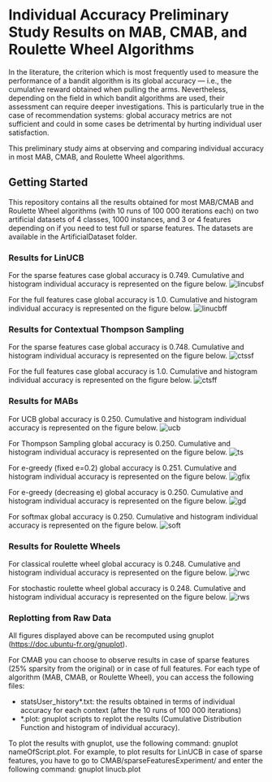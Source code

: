 # Individual Accuracy Preliminary Study Results on MAB, CMAB, and Roulette Wheel Algorithms

In the literature, the criterion which is most frequently used to measure the performance of a bandit algorithm is its global accuracy — i.e., the cumulative reward
obtained when pulling the arms. Nevertheless, depending on the field in which bandit algorithms are used, their assessment can require deeper investigations. This is particularly true in the case of recommendation systems: global accuracy metrics are not sufficient and could in some cases be detrimental by hurting individual user satisfaction.

This preliminary study aims at observing and comparing individual accuracy in most MAB, CMAB, and Roulette Wheel algorithms.


## Getting Started

This repository contains all the results obtained for most MAB/CMAB and Roulette Wheel algorithms (with 10 runs of 100 000 iterations each) on two artificial datasets of 4 classes, 1000 instances, and 3 or 4 features depending on if you need to test full or sparse features. The datasets are available in the ArtificialDataset folder.


### Results for LinUCB

For the sparse features case global accuracy is 0.749.
Cumulative and histogram individual accuracy is represented on the figure below.
![lincubsf](https://github.com/mabresearchstudy/mabaccuracy/images/LinUCB_SF.png)

For the full features case global accuracy is 1.0.
Cumulative and histogram individual accuracy is represented on the figure below.
![linucbff](https://github.com/mabresearchstudy/mabaccuracy/images/LinUCB_FF.png)


### Results for Contextual Thompson Sampling

For the sparse features case global accuracy is 0.748.
Cumulative and histogram individual accuracy is represented on the figure below.
![ctssf](https://github.com/mabresearchstudy/mabaccuracy/images/CTS_SF.png)

For the full features case global accuracy is 1.0.
Cumulative and histogram individual accuracy is represented on the figure below.
![ctsff](https://github.com/mabresearchstudy/mabaccuracy/images/CTS_FF.png)


### Results for MABs

For UCB global accuracy is 0.250.
Cumulative and histogram individual accuracy is represented on the figure below.
![ucb](https://github.com/mabresearchstudy/mabaccuracy/images/ucb.png)

For Thompson Sampling global accuracy is 0.250.
Cumulative and histogram individual accuracy is represented on the figure below.
![ts](https://github.com/mabresearchstudy/mabaccuracy/images/ts.png)

For e-greedy (fixed e=0.2) global accuracy is 0.251.
Cumulative and histogram individual accuracy is represented on the figure below.
![gfix](https://github.com/mabresearchstudy/mabaccuracy/images/greedyFix.png)

For e-greedy (decreasing e) global accuracy is 0.250.
Cumulative and histogram individual accuracy is represented on the figure below.
![gd](https://github.com/mabresearchstudy/mabaccuracy/images/greedyD.png)

For softmax global accuracy is 0.250.
Cumulative and histogram individual accuracy is represented on the figure below.
![soft](https://github.com/mabresearchstudy/mabaccuracy/images/softmax.png)


### Results for Roulette Wheels

For classical roulette wheel global accuracy is 0.248.
Cumulative and histogram individual accuracy is represented on the figure below.
![rwc](https://github.com/mabresearchstudy/mabaccuracy/images/RouletteWC.png)

For stochastic roulette wheel global accuracy is 0.248.
Cumulative and histogram individual accuracy is represented on the figure below.
![rws](https://github.com/mabresearchstudy/mabaccuracy/images/RouletteWS.png)


### Replotting from Raw Data

All figures displayed above can be recomputed using gnuplot (https://doc.ubuntu-fr.org/gnuplot).

For CMAB you can choose to observe results in case of sparse features (25% sparsity from the original) or in case of full features.
For each type of algorithm (MAB, CMAB, or Roulette Wheel), you can access the following files:
* statsUser_history*.txt: the results obtained in terms of individual accuracy for each context (after the 10 runs of 100 000 iterations)  
* *.plot: gnuplot scripts to replot the results (Cumulative Distribution Function and histogram of individual accuracy).

To plot the results with gnuplot, use the following command: gnuplot nameOfScript.plot. 
For example, to plot results for LinUCB in case of sparse features, you have to go to CMAB/sparseFeaturesExperiment/ and enter the following command: gnuplot linucb.plot

